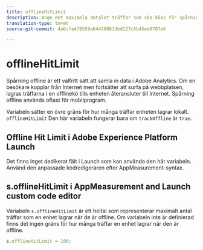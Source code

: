 ```yaml
---
title: offlineHitLimit
description: Ange det maximala antalet träffar som ska köas för spårning offline.
translation-type: tm+mt
source-git-commit: 4a6cfa479559a644588613bd127c5b45ee8787e6

---
```



# offlineHitLimit

Spårning offline är ett valfritt sätt att samla in data i Adobe Analytics. Om en besökare kopplar från Internet men fortsätter att surfa på webbplatsen, lagras träffarna i en offlinekö tills enheten återansluter till Internet. Spårning offline används oftast för mobilprogram.

Variabeln sätter en övre gräns för hur många träffar enheten lagrar lokalt. `offlineHitLimit` Den här variabeln fungerar bara om `trackOffline` är `true`.

## Offline Hit Limit i Adobe Experience Platform Launch

Det finns inget dedikerat fält i Launch som kan använda den här variabeln. Använd den anpassade kodredigeraren efter AppMeasurement-syntax.

## s.offlineHitLimit i AppMeasurement and Launch custom code editor

Variabeln `s.offlineHitLimit` är ett heltal som representerar maximalt antal träffar som en enhet lagrar när de är offline. Om variabeln inte är definierad finns det ingen gräns för hur många träffar en enhet lagrar när den är offline.

```js
s.offlineHitLimit = 100;
```
